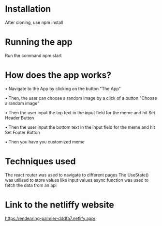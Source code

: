 # Installation

After cloning, use npm install

# Running the app

Run the command npm start

# How does the app works?

• Navigate to the App by clicking on the button "The App"

• Then, the user can choose a random image by a click of a button "Choose a random image"

• Then the user input the top text in the input field for the meme and hit Set Header Button

• Then the user input the bottom text in the input field for the meme and hit Set Footer Button

• Then you have you customized meme


# Techniques used

The react router was used to navigate to different pages
The UseState() was utilized to store values like input values
async function was used to fetch the data from an api

# Link to the netliffy website
https://endearing-palmier-dddfa7.netlify.app/
